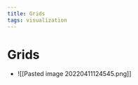 ```yaml
---
title: Grids
tags: visualization
---
```


# Grids
- ![[Pasted image 20220411124545.png]]




















